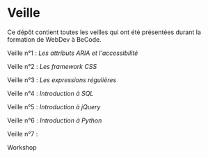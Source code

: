 # Veille

Ce dépôt contient toutes les veilles qui ont été présentées durant la formation de WebDev à BeCode. 

Veille n°1 : *Les attributs ARIA et l'accessibilité*

Veille n°2 : *Les framework CSS*

Veille n°3 : *Les expressions régulières*

Veille n°4 : *Introduction à SQL*

Veille n°5 : *Introduction à jQuery*

Veille n°6 : *Introduction à Python*

Veille n°7 : 

Workshop
